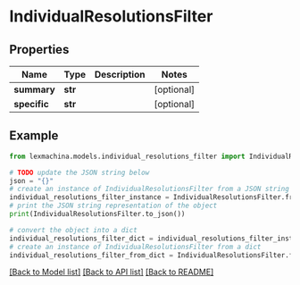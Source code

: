 # IndividualResolutionsFilter


## Properties

Name | Type | Description | Notes
------------ | ------------- | ------------- | -------------
**summary** | **str** |  | [optional] 
**specific** | **str** |  | [optional] 

## Example

```python
from lexmachina.models.individual_resolutions_filter import IndividualResolutionsFilter

# TODO update the JSON string below
json = "{}"
# create an instance of IndividualResolutionsFilter from a JSON string
individual_resolutions_filter_instance = IndividualResolutionsFilter.from_json(json)
# print the JSON string representation of the object
print(IndividualResolutionsFilter.to_json())

# convert the object into a dict
individual_resolutions_filter_dict = individual_resolutions_filter_instance.to_dict()
# create an instance of IndividualResolutionsFilter from a dict
individual_resolutions_filter_from_dict = IndividualResolutionsFilter.from_dict(individual_resolutions_filter_dict)
```
[[Back to Model list]](../README.md#documentation-for-models) [[Back to API list]](../README.md#documentation-for-api-endpoints) [[Back to README]](../README.md)


